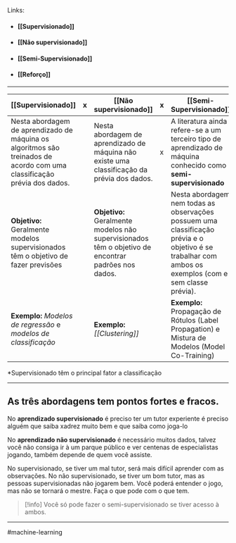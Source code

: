 Links:
- #### [[Supervisionado]]
- #### [[Não supervisionado]]
- #### [[Semi-Supervisionado]]
- #### [[Reforço]]

---

| [[Supervisionado]] | x | [[Não supervisionado]] | x | [[Semi-Supervisionado]] |
|----|-----|----|-----|--------|
| Nesta abordagem de aprendizado de máquina os algoritmos são treinados de acordo com uma classificação prévia dos dados. |  | Nesta abordagem de aprendizado de máquina não existe uma classificação da prévia dos dados. | x | A literatura ainda refere-se a um terceiro tipo de aprendizado de máquina conhecido como **semi-supervisionado** |
| **Objetivo:** Geralmente modelos supervisionados têm o objetivo de fazer previsões |   |  **Objetivo:** Geralmente modelos não supervisionados têm o objetivo de encontrar padrões nos dados.  |  | Nesta abordagem nem todas as observações possuem uma classificação prévia e o objetivo é se trabalhar com ambos os exemplos (com e sem classe prévia). |
| **Exemplo:** *Modelos de regressão* e *modelos de classificação* |  | **Exemplo:** *[[Clustering]]* |  | **Exemplo:** Propagação de Rótulos (Label Propagation) e Mistura de Modelos (Model Co-Training) |
*Supervisionado têm o principal fator a classificação

---
## As três abordagens tem pontos fortes e fracos.

No **aprendizado supervisionado** é preciso ter um tutor experiente é preciso alguém que saiba xadrez muito bem e que saiba como joga-lo

No **aprendizado não supervisionado** é necessário muitos dados, talvez você não consiga ir à um parque público e ver centenas de especialistas jogando, também depende de quem você assiste.

No supervisionado, se tiver um mal tutor, será mais difícil aprender com as observações.
No não supervisionado, se tiver um bom tutor, mas as pessoas supervisionadas não jogarem bem.
Você poderá entender o jogo, mas não se tornará o mestre. Faça o que pode com o que tem.

> [!info] Você só pode fazer o semi-supervisionado se tiver acesso à ambos.

---
#machine-learning 
